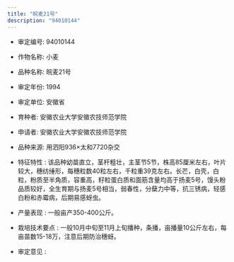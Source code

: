 ```yaml
---
title: "皖麦21号"
description: "94010144"
---
```

* 审定编号:  94010144

*  作物名称:  小麦

*  品种名称:  皖麦21号

*  审定年份:  1994

*  审定单位:  安徽省

* 育种者:  安徽农业大学安徽农技师范学院

*  申请者:  安徽农业大学安徽农技师范学院

*  品种来源:  用泗阳936×太和7720杂交

*  特征特性 : 
该品种幼苗直立，茎杆粗壮，主茎节5节，株高85厘米左右，叶片较大，穗纺缍形，每穗粒数40粒左右，千粒重39克左右。长芒，白壳，白粒，粉质至半角质，容重高，籽粒蛋白质和面筋含量均高于扬麦5号，馒头粉品质较好，全生育期与扬麦5号相当，弱春性，分蘖力中等，抗三锈病，轻感白粉和赤霉病，后期易感蚜虫。
 
*  产量表现 : 
一般亩产350-400公斤。

*  栽培技术要点 : 
一般10月中旬至11月上旬播种，条播，亩播量10公斤左右，每亩苗数15-18万，注意后期防治穗蚜。              

*  审定意见 : 

